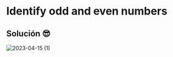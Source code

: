 # Identify odd and even numbers

## Solución 😎


![2023-04-15 (1)](https://user-images.githubusercontent.com/52138695/232253776-2fb7ede9-eed6-4914-bb10-7fc2a020f794.png)
